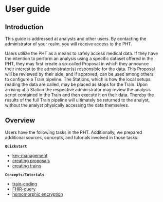 # User guide

## Introduction
This guide is addressed at analysts and other users. By contacting the administrator of your
realm, you will receive access to the PHT.

Users utilize the PHT as a means to safely access medical data. If they have the intention to 
perform an analysis using a specific dataset offered in the PHT, they may first create a 
so-called Proposal in which they announce their interest to the administrator(s) responsible for
the data. This Proposal will be reviewed by their side, and if approved, can be used among others
to configure a Train pipeline. The Stations, which is how the local setups reading the data are
called, may be placed as stops for the Train. Upon arriving at a Station the respective
administrator may review the analysis script contained in the Train and then execute it on their
data. Thereby the results of the full Train pipeline will ultimately be returned to the analyst,
without the analyst physically accessing the data themselves.

## Overview
Users have the following tasks in the PHT. Additionally, we prepared additional sources, concepts,
and tutorials involved in those tasks:

**``Quickstart``**
- [key-management](/guide/user/key-management)
- [creating proposals](/guide/user/proposal)
- [creating trains](/guide/user/train)

**`Concepts/Tutorials`**
- [train-coding](/guide/user/train-coding)
- [FHIR-query](/guide/user/fhir-query)
- [homomorphic encryption](/guide/user/homomorphic-encryption)
